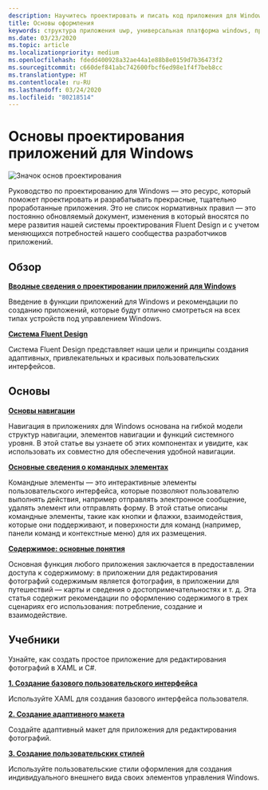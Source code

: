 ```yaml
---
description: Научитесь проектировать и писать код приложения для Windows, с которым удобно работать и которое отлично выглядит на различных устройствах и экранах разного размера.
title: Основы оформления
keywords: структура приложения uwp, универсальная платформа windows, проектирование приложений, интерфейс, макет приложения для windows
ms.date: 03/23/2020
ms.topic: article
ms.localizationpriority: medium
ms.openlocfilehash: fdedd400928a32ae44a1e88b8e0159d7b36473f2
ms.sourcegitcommit: c660def841abc742600fbcf6ed98e1f4f7beb8cc
ms.translationtype: HT
ms.contentlocale: ru-RU
ms.lasthandoff: 03/24/2020
ms.locfileid: "80218514"
---
```

# <a name="design-basics-for-windows-apps"></a>Основы проектирования приложений для Windows

![Значок основ проектирования](../images/basics-2x.png)

Руководство по проектированию для Windows — это ресурс, который поможет проектировать и разрабатывать прекрасные, тщательно проработанные приложения. Это не список нормативных правил — это постоянно обновляемый документ, изменения в который вносятся по мере развития нашей системы проектирования Fluent Design и с учетом меняющихся потребностей нашего сообщества разработчиков приложений. 

## <a name="overview"></a>Обзор

[**Вводные сведения о проектировании приложений для Windows**](design-and-ui-intro.md)

Введение в функции приложений для Windows и рекомендации по созданию приложений, которые будут отлично смотреться на всех типах устройств под управлением Windows.

[**Система Fluent Design**](/windows/apps/fluent-design-system)

Система Fluent Design представляет наши цели и принципы создания адаптивных, привлекательных и красивых пользовательских интерфейсов.

## <a name="basics"></a>Основы

[**Основы навигации**](navigation-basics.md)

Навигация в приложениях для Windows основана на гибкой модели структур навигации, элементов навигации и функций системного уровня. В этой статье вы узнаете об этих компонентах и увидите, как использовать их совместно для обеспечения удобной навигации.

[**Основные сведения о командных элементах**](commanding-basics.md)

Командные элементы — это интерактивные элементы пользовательского интерфейса, которые позволяют пользователю выполнять действия, например отправлять электронное сообщение, удалять элемент или отправлять форму. В этой статье описаны командные элементы, такие как кнопки и флажки, взаимодействия, которые они поддерживают, и поверхности для команд (например, панели команд и контекстные меню) для их размещения.

[**Содержимое: основные понятия**](content-basics.md)

Основная функция любого приложения заключается в предоставлении доступа к содержимому: в приложении для редактирования фотографий содержимым является фотография, в приложении для путешествий — карты и сведения о достопримечательностях и т. д. Эта статья содержит рекомендации по оформлению содержимого в трех сценариях его использования: потребление, создание и взаимодействие.

## <a name="tutorials"></a>Учебники

Узнайте, как создать простое приложение для редактирования фотографий в XAML и C#.
<!-- <img src="images/landing-page/photolab-50.png" style="{height: 339px}" alt=" " /> -->

[**1. Создание базового пользовательского интерфейса**](xaml-basics-ui.md)

Используйте XAML для создания базового интерфейса пользователя.

[**2. Создание адаптивного макета**](xaml-basics-adaptive-layout.md)

Создайте адаптивный макет для приложения для редактирования фотографий.

[**3. Создание пользовательских стилей**](xaml-basics-style.md)

Используйте пользовательские стили оформления для создания индивидуального внешнего вида своих элементов управления Windows.
